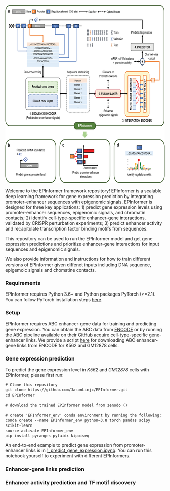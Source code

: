 <p align="center">
  <img height="560" src="images/EPInformer.png">
</p>

Welcome to the EPInformer framework repository! EPInformer is a scalable deep learning framework for gene expression prediction by integrating promoter-enhancer sequences with epigenomic signals. EPInformer is designed for three key applications: 1) predict gene expression levels using promoter-enhancer sequences, epigenomic signals, and chromatin contacts; 2) identify cell-type-specific enhancer-gene interactions, validated by CRISPR perturbation experiments; 3) predict enhancer activity and recapitulate transcription factor binding motifs from sequences.

This repository can be used to run the EPInformer model and get gene expression predictions and prioritize enhancer-gene interactions for input sequences and epigenomic signals.

We also provide information and instructions for how to train different versions of EPInformer given diffenet inputs including DNA sequence, epigemoic signals and chomatine contacts.

### Requirements

EPInformer requires Python 3.6+ and Python packages PyTorch (>=2.1). You can follow PyTorch installation steps [here](https://pytorch.org/get-started/locally/).

### Setup

EPInformer requires ABC enhancer-gene data for training and predicting gene expression. You can obtain the ABC data from [ENCODE](https://www.encodeproject.org/search/?type=Annotation&annotation_type=element+gene+regulatory+interaction+predictions&software_used.software.name=abc-enhancer-gene-prediction-encode_v1) or by running the ABC pipeline available on their [GitHub](https://github.com/broadinstitute/ABC-Enhancer-Gene-Prediction) acquire cell-type-specific gene-enhancer links. We provide a script [here](https://github.com/JasonLinjc/EPInformer/tree/main/data) for downloading ABC enhancer-gene links from ENCODE for K562 and GM12878 cells.

### Gene expression prediction
To predict the gene expression level in *K562* and *GM12878* cells with EPInformer, please first run:
```
# Clone this repository
git clone https://github.com/JasonLinjc/EPInformer.git
cd EPInformer

# download the trained EPInformer model from zenodo ()

# create 'EPInformer_env' conda environment by running the following:
conda create --name EPInformer_env python=3.8 torch pandas scipy scikit-learn
source activate EPInformer_env
pip install pyranges pyfaidx kipoiseq
```
An end-to-end example to predict gene expression from promoter-enhancer links is in [1_predict_gene_expression.ipynb](https://github.com/JasonLinjc/EPInformer/blob/main/predict_gene_expression.ipynb). You can run this notebook yourself to experiment with different EPInformers.

### Enhancer-gene links prediction

### Enhancer activity prediction and TF motif discovery
